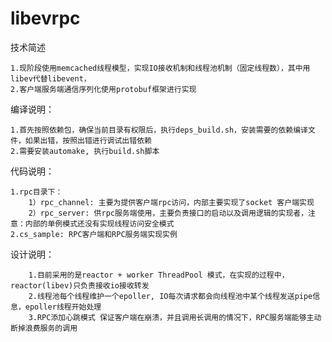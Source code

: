 # libevrpc


技术简述

    1.现阶段使用memcached线程模型，实现IO接收机制和线程池机制（固定线程数），其中用libev代替libevent，
    2.客户端服务端通信序列化使用protobuf框架进行实现


编译说明：

    1.首先按照依赖包，确保当前目录有权限后，执行deps_build.sh，安装需要的依赖编译文件，如果出错，按照出错进行调试出错依赖
    2.需要安装automake, 执行build.sh脚本


代码说明：

    1.rpc目录下：
        1）rpc_channel: 主要为提供客户端rpc访问，内部主要实现了socket 客户端实现
        2）rpc_server: 供rpc服务端使用，主要负责接口的启动以及调用逻辑的实现者，注意：内部的单例模式还没有实现线程访问安全模式
    2.cs_sample: RPC客户端和RPC服务端实现实例


设计说明：

        1.目前采用的是reactor + worker ThreadPool 模式，在实现的过程中，reactor(libev)只负责接收io接收转发
        2.线程池每个线程维护一个epoller, IO每次请求都会向线程池中某个线程发送pipe信息，epoller线程开始处理
        3.RPC添加心跳模式 保证客户端在崩溃，并且调用长调用的情况下，RPC服务端能够主动断掉浪费服务的调用
   
